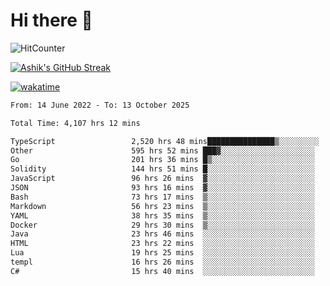 # Hi there 👋

![HitCounter](https://hits.seeyoufarm.com/api/count/incr/badge.svg?url=https%3A%2F%2Fgithub.com%2Fashrhmn1212%2Fhit-counter)

<!-- ![Contribution Graph](https://github-readme-activity-graph.cyclic.app/graph?username=ashrhmn) -->


<!-- [![Top Langs](https://github-readme-stats.vercel.app/api/top-langs/?username=ashrhmn&layout=compact&theme=synthwave&langs_count=10&card_width=445)](https://github.com/anuraghazra/github-readme-stats) -->

[![Ashik's GitHub Streak](https://github-readme-streak-stats.herokuapp.com/?user=ashrhmn&theme=blood&fire=DD7F1C&background=151515&dates=9f9f9f&border=DD2727)](https://git.io/streak-stats)

<!-- ![Ashik's GitHub stats](https://github-readme-stats.vercel.app/api/?username=ashrhmn&show_icons=true&title_color=fff&icon_color=79ff97&text_color=9f9f9f&bg_color=151515) -->

[![wakatime](https://wakatime.com/badge/user/3df86613-ba63-4631-8e65-0ff18e7becad.svg)](https://wakatime.com/@3df86613-ba63-4631-8e65-0ff18e7becad)

<!--START_SECTION:waka-->

```txt
From: 14 June 2022 - To: 13 October 2025

Total Time: 4,107 hrs 12 mins

TypeScript                 2,520 hrs 48 mins███████████████▒░░░░░░░░░   61.38 %
Other                      595 hrs 52 mins ███▓░░░░░░░░░░░░░░░░░░░░░   14.51 %
Go                         201 hrs 36 mins █▒░░░░░░░░░░░░░░░░░░░░░░░   04.91 %
Solidity                   144 hrs 51 mins █░░░░░░░░░░░░░░░░░░░░░░░░   03.53 %
JavaScript                 96 hrs 26 mins  ▓░░░░░░░░░░░░░░░░░░░░░░░░   02.35 %
JSON                       93 hrs 16 mins  ▓░░░░░░░░░░░░░░░░░░░░░░░░   02.27 %
Bash                       73 hrs 17 mins  ▒░░░░░░░░░░░░░░░░░░░░░░░░   01.78 %
Markdown                   56 hrs 23 mins  ▒░░░░░░░░░░░░░░░░░░░░░░░░   01.37 %
YAML                       38 hrs 35 mins  ▒░░░░░░░░░░░░░░░░░░░░░░░░   00.94 %
Docker                     29 hrs 30 mins  ▒░░░░░░░░░░░░░░░░░░░░░░░░   00.72 %
Java                       23 hrs 46 mins  ░░░░░░░░░░░░░░░░░░░░░░░░░   00.58 %
HTML                       23 hrs 22 mins  ░░░░░░░░░░░░░░░░░░░░░░░░░   00.57 %
Lua                        19 hrs 25 mins  ░░░░░░░░░░░░░░░░░░░░░░░░░   00.47 %
templ                      16 hrs 26 mins  ░░░░░░░░░░░░░░░░░░░░░░░░░   00.40 %
C#                         15 hrs 40 mins  ░░░░░░░░░░░░░░░░░░░░░░░░░   00.38 %
```

<!--END_SECTION:waka-->


<!--### Most Used Languages 
<img src="https://wakatime.com/share/@ashrhmn/24ecb986-5bf8-4607-af7f-0aab08908d8c.png" />

### Favourite Tools
<img src="https://wakatime.com/share/@ashrhmn/f4e08015-f3bc-460a-9228-95a3ba11c604.png" />-->
